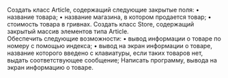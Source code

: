 Создать класс Article, содержащий следующие закрытые поля: 
• название товара; 
• название магазина, в котором продается товар; 
• стоимость товара в гривнах. 
Создать класс Store, содержащий закрытый массив элементов типа Article.  
Обеспечить следующие возможности: 
• вывод информации о товаре по номеру с помощью индекса; 
• вывод на экран информации о товаре, название которого введено с клавиатуры, если таких товаров нет, выдать соответствующее сообщение; 
Написать программу, вывода на экран информацию о товаре. 
